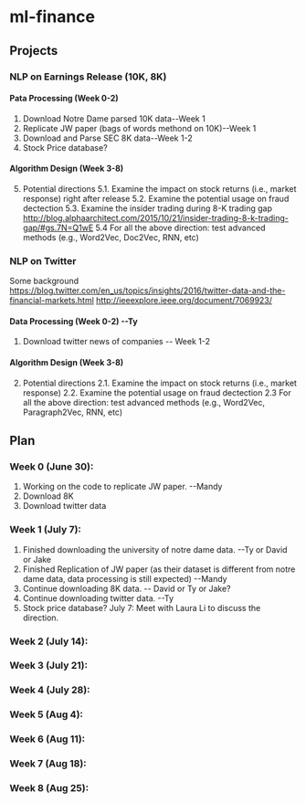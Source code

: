 # ml-finance
## Projects
### NLP on Earnings Release (10K, 8K)
#### Pata Processing (Week 0-2)
1. Download Notre Dame parsed 10K data--Week 1
2. Replicate JW paper (bags of words methond on 10K)--Week 1
3. Download and Parse SEC 8K data--Week 1-2
4. Stock Price database? 
#### Algorithm Design (Week 3-8)
5. Potential directions
5.1. Examine the impact on stock returns (i.e., market response) right after release
5.2. Examine the potential usage on fraud dectection
5.3. Examine the insider trading during 8-K trading gap 
http://blog.alphaarchitect.com/2015/10/21/insider-trading-8-k-trading-gap/#gs.7N=Q1wE
5.4 For all the above direction: test advanced methods (e.g., Word2Vec, Doc2Vec, RNN, etc)

### NLP on Twitter 
Some background
https://blog.twitter.com/en_us/topics/insights/2016/twitter-data-and-the-financial-markets.html
http://ieeexplore.ieee.org/document/7069923/
#### Data Processing (Week 0-2) --Ty
1. Download twitter news of companies -- Week 1-2 
#### Algorithm Design (Week 3-8)
2. Potential directions
2.1. Examine the impact on stock returns (i.e., market response)
2.2. Examine the potential usage on fraud dectection
2.3 For all the above direction: test advanced methods (e.g., Word2Vec, Paragraph2Vec, RNN, etc)


## Plan
### Week 0 (June 30): 
1. Working on the code to replicate JW paper. --Mandy
2. Download 8K
3. Download twitter data
### Week 1 (July 7): 
1. Finished downloading the university of notre dame data. --Ty or David or Jake
2. Finished Replication of JW paper (as their dataset is different from notre dame data, data processing is still expected) --Mandy
3. Continue downloading 8K data. -- David or Ty or Jake?
4. Continue downloading twitter data. --Ty
4. Stock price database? 
July 7: Meet with Laura Li to discuss the direction.
### Week 2 (July 14): 

### Week 3 (July 21):

### Week 4 (July 28):

### Week 5 (Aug 4):

### Week 6 (Aug 11):

### Week 7 (Aug 18):

### Week 8 (Aug 25):
